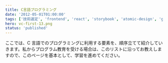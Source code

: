 ```yaml
---
title: C言語プログラミング
date: '2012-05-01T01:00:00'
tags: ['技術選定', 'frontend', 'react', 'storybook', 'atomic-design', 'graphql']
hero: vc-first-13.png
status: 'published'
---
```


ここでは、C 言語でのプログラミングに利用する要素を、順序立てて紹介していきます。私からプログラム教育を受ける場合は、このリストに沿ってお教えしますので、このページを基本として、学習を進めてください。
